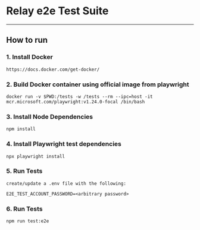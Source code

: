# Relay e2e Test Suite

---

## How to run

### 1. Install Docker

```
https://docs.docker.com/get-docker/
```

### 2. Build Docker container using official image from playwright

```
docker run -v $PWD:/tests -w /tests --rm --ipc=host -it mcr.microsoft.com/playwright:v1.24.0-focal /bin/bash
```

### 3. Install Node Dependencies

```
npm install
```

### 4. Install Playwright test dependencies

```
npx playwright install
```

### 5. Run Tests

```
create/update a .env file with the following:

E2E_TEST_ACCOUNT_PASSWORD=<arbitrary password>
```

### 6. Run Tests

```
npm run test:e2e
```